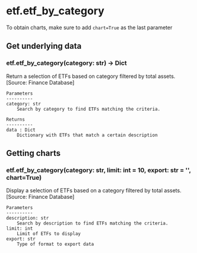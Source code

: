 # etf.etf_by_category

To obtain charts, make sure to add `chart=True` as the last parameter

## Get underlying data 
### etf.etf_by_category(category: str) -> Dict

Return a selection of ETFs based on category filtered by total assets.
    [Source: Finance Database]

    Parameters
    ----------
    category: str
        Search by category to find ETFs matching the criteria.

    Returns
    ----------
    data : Dict
        Dictionary with ETFs that match a certain description

## Getting charts 
### etf.etf_by_category(category: str, limit: int = 10, export: str = '', chart=True)

Display a selection of ETFs based on a category filtered by total assets.
    [Source: Finance Database]

    Parameters
    ----------
    description: str
        Search by description to find ETFs matching the criteria.
    limit: int
        Limit of ETFs to display
    export: str
        Type of format to export data
